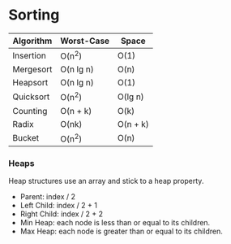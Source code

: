 # Sorting

| Algorithm | Worst-Case       | Space    |
|-----------|------------------|----------|
| Insertion | O(n<sup>2</sup>) | O(1)     |
| Mergesort | O(n lg n)        | O(n)     |
| Heapsort  | O(n lg n)        | O(1)     |
| Quicksort | O(n<sup>2</sup>) | O(lg n)  |
| Counting  | O(n + k)         | O(k)     |
| Radix     | O(nk)            | O(n + k) |
| Bucket    | O(n<sup>2</sup>) | O(n)     |

### Heaps
Heap structures use an array and stick to a heap property.
- Parent: index / 2
- Left Child: index / 2 + 1
- Right Child: index / 2 + 2
- Min Heap: each node is less than or equal to its children.
- Max Heap: each node is greater than or equal to its children.

